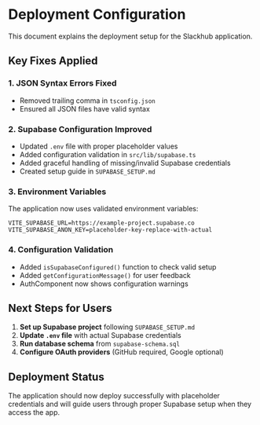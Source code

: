 # Deployment Configuration

This document explains the deployment setup for the Slackhub application.

## Key Fixes Applied

### 1. JSON Syntax Errors Fixed
- Removed trailing comma in `tsconfig.json` 
- Ensured all JSON files have valid syntax

### 2. Supabase Configuration Improved
- Updated `.env` file with proper placeholder values
- Added configuration validation in `src/lib/supabase.ts`
- Added graceful handling of missing/invalid Supabase credentials
- Created setup guide in `SUPABASE_SETUP.md`

### 3. Environment Variables
The application now uses validated environment variables:
```env
VITE_SUPABASE_URL=https://example-project.supabase.co
VITE_SUPABASE_ANON_KEY=placeholder-key-replace-with-actual
```

### 4. Configuration Validation
- Added `isSupabaseConfigured()` function to check valid setup
- Added `getConfigurationMessage()` for user feedback
- AuthComponent now shows configuration warnings

## Next Steps for Users

1. **Set up Supabase project** following `SUPABASE_SETUP.md`
2. **Update `.env` file** with actual Supabase credentials
3. **Run database schema** from `supabase-schema.sql`
4. **Configure OAuth providers** (GitHub required, Google optional)

## Deployment Status

The application should now deploy successfully with placeholder credentials and will guide users through proper Supabase setup when they access the app.